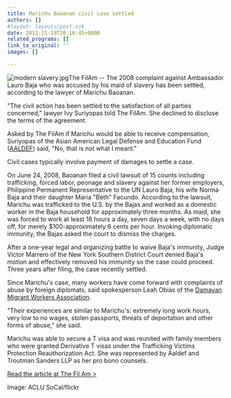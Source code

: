 ```yaml
---
title: Marichu Baoanan civil case settled
authors: []
#layout: layouts/post.njk
date: 2011-11-19T20:16:45+0000
related_programs: []
link_to_original: ''
images: []

---
```

![modern slavery.jpg](/uploads/modern%20slavery.jpg)The FilAm -- The 2008 complaint against Ambassador Lauro Baja who was accused by his maid of slavery has been settled, according to the lawyer of Marichu Baoanan.

"The civil action has been settled to the satisfaction of all parties concerned," lawyer Ivy Suriyopas told The FilAm. She declined to disclose the terms of the agreement.

Asked by The FilAm if Marichu would be able to receive compensation, Suriyopas of the Asian American Legal Defense and Education Fund ([AALDEF](http://aaldef.org/press-releases/press-release/filipina-immigrant-worker-overcomes-employers-diplomatic-immunity-claim.html)) said, "No, that is not what I meant."

Civil cases typically involve payment of damages to settle a case.

On June 24, 2008, Baoanan filed a civil lawsuit of 15 counts including trafficking, forced labor, peonage and slavery against her former employers, Philippine Permanent Representative to the UN Lauro Baja, his wife Norma Baja and their daughter Maria "Beth" Facundo. According to the lawsuit, Marichu was trafficked to the U.S. by the Bajas and worked as a domestic worker in the Baja household for approximately three months. As maid, she was forced to work at least 18 hours a day, seven days a week, with no days off, for merely $100-approximately 6 cents per hour. Invoking diplomatic immunity, the Bajas asked the court to dismiss the charges.

After a one-year legal and organizing battle to waive Baja's immunity, Judge Victor Marrero of the New York Southern District Court denied Baja's motion and effectively removed his immunity so the case could proceed. Three years after filing, the case recently settled.

Since Marichu's case, many workers have come forward with complaints of abuse by foreign diplomats, said spokesperson Leah Obias of the [Damayan Migrant Workers Association](http://damayanmigrants.org/damayan/index.php).

"Their experiences are similar to Marichu's: extremely long work hours, very low to no wages, stolen passports, threats of deportation and other forms of abuse," she said.

Marichu was able to secure a T visa and was reunited with family members who were granted Derivative T visas under the Trafficking Victims Protection Reauthorization Act. She was represented by Aaldef and Troutman Sanders LLP as her pro bono counsels.

[Read the article at The Fil Am >](http://thefilam.net/archives/4496)

Image: ACLU SoCal/flickr